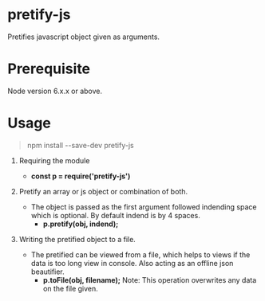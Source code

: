 # pretify-js

Pretifies javascript object given as arguments.

# Prerequisite
Node version 6.x.x or above.

# Usage

> npm install --save-dev pretify-js

1. Requiring the module
    * **const p = require('pretify-js')**

2. Pretify an array or js object or combination of both.
    * The object is passed as the first argument followed indending space which is optional. By default indend is by 4 spaces.
        * **p.pretify(obj, indend);**

3. Writing the pretified object to a file.
    * The pretified can be viewed from a file, which helps to views if the data is too long view in console. Also acting as an offline json beautifier.
        * **p.toFile(obj, filename);** Note: This operation overwrites any data on the file given.
